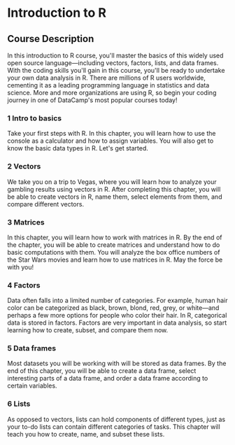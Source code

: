 # Introduction to R

## Course Description
In this introduction to R course, you'll master the basics of this widely used open source language—including vectors, factors, lists, and data frames. With the coding skills you'll gain in this course, you'll be ready to undertake your own data analysis in R. There are millions of R users worldwide, cementing it as a leading programming language in statistics and data science. More and more organizations are using R, so begin your coding journey in one of DataCamp's most popular courses today!

### 1 Intro to basics

Take your first steps with R. In this chapter, you will learn how to use the console as a calculator and how to assign variables. You will also get to know the basic data types in R. Let's get started.

### 2 Vectors

We take you on a trip to Vegas, where you will learn how to analyze your gambling results using vectors in R. After completing this chapter, you will be able to create vectors in R, name them, select elements from them, and compare different vectors.

### 3 Matrices

In this chapter, you will learn how to work with matrices in R. By the end of the chapter, you will be able to create matrices and understand how to do basic computations with them. You will analyze the box office numbers of the Star Wars movies and learn how to use matrices in R. May the force be with you!

### 4 Factors

Data often falls into a limited number of categories. For example, human hair color can be categorized as black, brown, blond, red, grey, or white—and perhaps a few more options for people who color their hair. In R, categorical data is stored in factors. Factors are very important in data analysis, so start learning how to create, subset, and compare them now.

### 5 Data frames

Most datasets you will be working with will be stored as data frames. By the end of this chapter, you will be able to create a data frame, select interesting parts of a data frame, and order a data frame according to certain variables.

### 6 Lists

As opposed to vectors, lists can hold components of different types, just as your to-do lists can contain different categories of tasks. This chapter will teach you how to create, name, and subset these lists.










